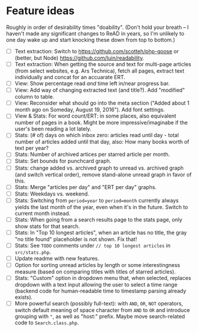 # Feature ideas

Roughly in order of desirability times "doability". (Don't hold your breath – I haven't made any significant changes to ReAD in years, so I'm unlikely to one day wake up and start knocking these down from top to bottom.)

- [ ] Text extraction: Switch to https://github.com/scotteh/php-goose or (better, but Node) https://github.com/luin/readability.
- [ ] Text extraction: When getting the source and text for multi-page articles (from select websites, e.g. Ars Technica), fetch all pages, extract text individually and concat for an accuarate ERT.
- [ ] View: Show percentage read *and* time left in/near progress bar.
- [ ] View: Add way of changing extracted text (and title?). Add "modified" column to table.
- [ ] View: Reconsider what should go into the meta section ("Added about 1 month ago on Someday, August 19, 2016"). Add font settings.
- [ ] View & Stats: For word count/ERT: in some places, also equivalent number of pages in a book. Might be more impressive/imaginabe if the user's been reading a lot lately.
- [ ] Stats: (# of) days on which inbox zero: articles read until day - total number of articles added until that day, also: How many books worth of text per year?
- [ ] Stats: Number of archived artices per starred article per month.
- [ ] Stats: Set bounds for punchcard graph.
- [ ] Stats: change added vs. archived graph to unread vs. archived graph (and switch vertical order), remove stand-alone unread graph in favor of this.
- [ ] Stats: Merge "articles per day" and "ERT per day" graphs.
- [ ] Stats: Weekdays vs. weekend.
- [ ] Stats: Switching from `period=year` to `period=month` currently always yields the last month of the year, even when it's in the future. Switch to current month instead.
- [ ] Stats: When going from a search results page to the stats page, only show stats for that search.
- [ ] Stats: In "Top 10 longest articles", when an article has no title, the gray "no title found" placeholder is not shown. Fix that!
- [ ] Stats: See `TODO` comments under `// top 10 longest articles` in `src/stats.php`.
- [ ] Update readme with new features.
- [ ] Option for sorting unread articles by length or some interestingness measure (based on comparing titles with titles of starred articles).
- [ ] Stats: "Custom" option in dropdown menu that, when selected, replaces dropdown with a text input allowing the user to select a time range (backend code for human-readable time to timestamp parsing already exists).
- [ ] More powerful search (possibly full-text): with `AND`, `OR`, `NOT` operators, switch default meaning of space character from `AND` to `OR` and introduce grouping with `"`, as well as "host:" prefix. Maybe move search-related code to `Search.class.php`.
